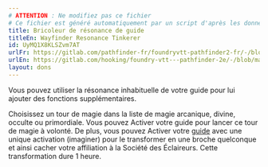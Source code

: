 ```yaml
---
# ATTENTION : Ne modifiez pas ce fichier
# Ce fichier est généré automatiquement par un script d'après les données du module Foundry VTT officiel et de sa traduction
title: Bricoleur de résonance de guide
titleEn: Wayfinder Resonance Tinkerer
id: UyMQ1X8KLSZvm7AT
urlFr: https://gitlab.com/pathfinder-fr/foundryvtt-pathfinder2-fr/-/blob/master/data/feats/UyMQ1X8KLSZvm7AT.htm
urlEn: https://gitlab.com/hooking/foundry-vtt---pathfinder-2e/-/blob/master/packs/data/feats.db/wayfinder-resonance-tinkerer.json
layout: dons
---
```

Vous pouvez utiliser la résonance inhabituelle de votre guide pour lui ajouter des fonctions supplémentaires.

Choisissez un tour de magie dans la liste de magie arcanique, divine, occulte ou primordiale. Vous pouvez Activer votre guide pour lancer ce tour de magie à volonté. De plus, vous pouvez Activer votre [guide](../équipements/guide.html) avec une unique activation (imaginer) pour le transformer en une broche quelconque et ainsi cacher votre affiliation à la Société des Éclaireurs. Cette transformation dure 1 heure.
